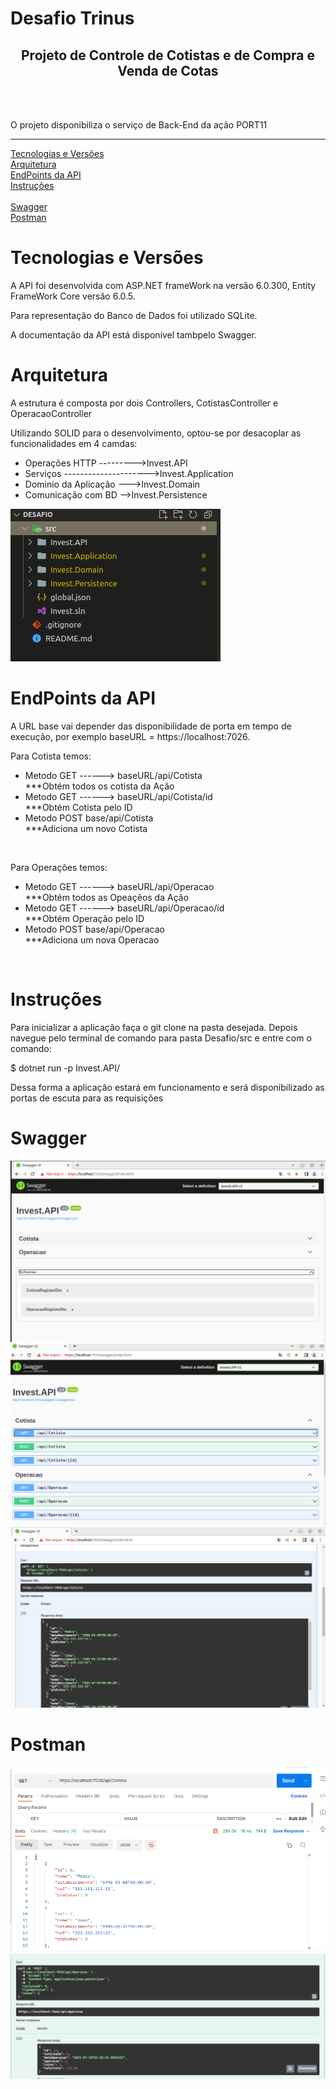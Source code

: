 # Desafio Trinus

<h2 align="center">Projeto de Controle de Cotistas e de Compra e Venda de Cotas</h2>
<br>
<br>
<p>O projeto disponibiliza o serviço de Back-End da ação PORT11</p>
<hr>

<p align="left">
  <a href="#Tecnologias e Versões"> Tecnologias e Versões </a>
  <br>
  <a href="#Arquitetura"> Arquitetura </a>
  <br>
  <a href="#EndPoints da API"> EndPoints da API </a>
  <br>
  <a href="#Instruções"> Instruções </a>
  <br>
  <br>
  <a href="#Swagger"> Swagger </a>
  <br>
  <a href="#Postman"> Postman </a>
  <br>
</p>


# Tecnologias e Versões
<p>
A API foi desenvolvida com ASP.NET frameWork na versão 6.0.300, Entity FrameWork Core versão 6.0.5.
</p>
<p>
Para representação do Banco de Dados foi utilizado SQLite.
</p>
<p>
A documentação da API está disponivel tambpelo Swagger.
</p>


# Arquitetura
<p>A estrutura é composta por dois Controllers, CotistasController e OperacaoController</p>
<p>Utilizando SOLID para o desenvolvimento, optou-se por desacoplar as funcionalidades em 4 camdas:<p>
<ul>
  <li>Operações HTTP --------->Invest.API</li>
  <li>Serviços --------------------->Invest.Application</li>
  <li>Dominio da Aplicação --->Invest.Domain</li>
  <li>Comunicação com BD -->Invest.Persistence</li>
</ul>

<img alt="Readme" title="Swagger1" src="/Image/camadas.png">

# EndPoints da API
A URL base vai depender das disponibilidade de porta em tempo de execução, por exemplo baseURL = https://localhost:7026.

<p>Para Cotista temos:</p>
<ul>
  <li>Metodo GET ------> baseURL/api/Cotista</li>
  ***Obtém todos os cotista da Ação
  <br>
  <li>Metodo GET ------> baseURL/api/Cotista/id</li>
  ***Obtém Cotista pelo ID
  <br>
  <li>Metodo POST base/api/Cotista</li>
  ***Adiciona um novo Cotista
 </ul>
<br>
<p>Para Operações temos:</p>
<ul>
  <li>Metodo GET ------> baseURL/api/Operacao</li>
  ***Obtém todos as Opeaçẽos da Ação
  <br>
  <li>Metodo GET ------> baseURL/api/Operacao/id</li>
  ***Obtém Operação pelo ID
  <br>
  <li>Metodo POST base/api/Operacao</li>
  ***Adiciona um nova Operacao
 </ul>
<br>

# Instruções
Para inicializar a aplicação faça o git clone na pasta desejada. Depois navegue pelo terminal de comando para pasta Desafio/src e entre com o comando: 
<p>$ dotnet run -p Invest.API/</p>
<p>Dessa forma a aplicação estará em funcionamento e será disponibilizado as portas de escuta para as requisições<p>



# Swagger
<p>
<div>
  <img alt="Readme" title="Swagger1" src="/Image/ResumoSwagger.png">
  <img alt="Readme" title="Swagger2" src="/Image/MetodosSwagger.png">
  <img alt="Readme" title="Swagger2" src="/Image/CotistasSwagger.png">
</div>
</p>

# Postman
<p>
<div>
  <img alt="Readme" title="Postman1" src="/Image/GETCotistasPostman.png">
  <img alt="Readme" title="Postman2" src="/Image/POSTOperacaoPostaman.png">
</div>
</p>
